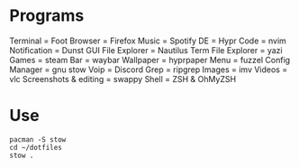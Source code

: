 # Programs
Terminal = Foot
Browser = Firefox
Music = Spotify
DE = Hypr
Code = nvim
Notification = Dunst
GUI File Explorer = Nautilus
Term File Explorer = yazi
Games = steam
Bar = waybar
Wallpaper = hyprpaper
Menu = fuzzel
Config Manager = gnu stow
Voip = Discord
Grep = ripgrep
Images = imv
Videos = vlc
Screenshots & editing = swappy
Shell = ZSH & OhMyZSH

# Use
```
pacman -S stow
cd ~/dotfiles
stow .
```
